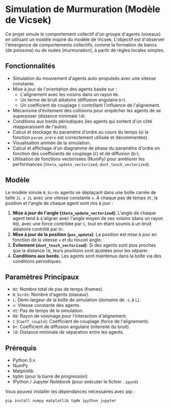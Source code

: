 # Simulation de Murmuration (Modèle de Vicsek)

Ce projet simule le comportement collectif d'un groupe d'agents (oiseaux) en utilisant un modèle inspiré du modèle de Vicsek. L'objectif est d'observer l'émergence de comportements collectifs, comme la formation de bancs (de poissons) ou de nuées (murmuration), à partir de règles locales simples.

## Fonctionnalités

*   Simulation du mouvement d'agents auto-propulsés avec une vitesse constante.
*   Mise à jour de l'orientation des agents basée sur :
    *   L'alignement avec les voisins dans un rayon `R0`.
    *   Un terme de bruit aléatoire (diffusion angulaire `Dr`).
    *   Un coefficient de couplage `C` contrôlant l'influence de l'alignement.
*   Mécanisme d'évitement des collisions pour empêcher les agents de se superposer (distance minimale `l0`).
*   Conditions aux bords périodiques (les agents qui sortent d'un côté réapparaissent de l'autre).
*   Calcul et stockage du paramètre d'ordre au cours du temps (si la fonction `param_ordre` est correctement utilisée et décommentée).
*   Visualisation animée de la simulation.
*   Calcul et affichage d'un diagramme de phase du paramètre d'ordre en fonction des coefficients de couplage (`C`) et de diffusion (`Dr`).
*   Utilisation de fonctions vectorisées (NumPy) pour améliorer les performances (`theta_update_vectorized`, `dont_touch_vectorized`).

## Modèle

Le modèle simule `N_birds` agents se déplaçant dans une boîte carrée de taille `2L x 2L` avec une vitesse constante `v`. À chaque pas de temps `dt`, la position et l'angle de chaque agent sont mis à jour :

1.  **Mise à jour de l'angle (`theta_update_vectorized`)**: L'angle de chaque agent tend à s'aligner avec l'angle moyen de ses voisins (dans un rayon `R0`), avec une force contrôlée par `C`, tout en étant soumis à un bruit aléatoire contrôlé par `Dr`.
2.  **Mise à jour de la position (`pos_update`)**: La position est mise à jour en fonction de la vitesse `v` et du nouvel angle.
3.  **Évitement (`dont_touch_vectorized`)**: Si des agents sont plus proches que la distance `l0`, leurs positions sont ajustées pour les séparer.
4.  **Conditions aux bords**: Les agents sont maintenus dans la boîte via des conditions périodiques.

## Paramètres Principaux

*   `Nt`: Nombre total de pas de temps (frames).
*   `N_birds`: Nombre d'agents (oiseaux).
*   `L`: Demi-largeur de la boîte de simulation (domaine de `-L` à `L`).
*   `v`: Vitesse constante des agents.
*   `dt`: Pas de temps de la simulation.
*   `R0`: Rayon de voisinage pour l'interaction d'alignement.
*   `C` (`Coeff_couple`): Coefficient de couplage (force de l'alignement).
*   `Dr`: Coefficient de diffusion angulaire (intensité du bruit).
*   `l0`: Distance minimale de séparation entre les agents.

## Prérequis

*   Python 3.x
*   NumPy
*   Matplotlib
*   tqdm (pour la barre de progression)
*   IPython / Jupyter Notebook (pour exécuter le fichier `.ipynb`)

Vous pouvez installer les dépendances nécessaires avec pip :
```bash
pip install numpy matplotlib tqdm ipython jupyter
